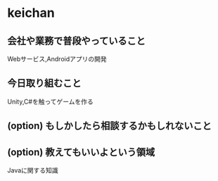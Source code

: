# keichan

## 会社や業務で普段やっていること
Webサービス,Androidアプリの開発

## 今日取り組むこと
Unity,C#を触ってゲームを作る

## (option) もしかしたら相談するかもしれないこと

## (option) 教えてもいいよという領域
Javaに関する知識
